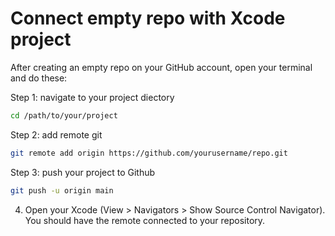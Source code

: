 #  Connect empty repo with Xcode project

After creating an empty repo on your GitHub account, open your terminal and do these:


Step 1: navigate to your project diectory
```bash
cd /path/to/your/project
```

Step 2: add remote git
```bash
git remote add origin https://github.com/yourusername/repo.git
```

Step 3: push your project to Github
```bash
git push -u origin main
```
4. Open your Xcode (View > Navigators > Show Source Control Navigator). You should have the remote connected to your repository.

